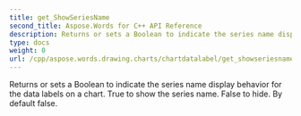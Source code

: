```yaml
---
title: get_ShowSeriesName
second_title: Aspose.Words for C++ API Reference
description: Returns or sets a Boolean to indicate the series name display behavior for the data labels on a chart. True to show the series name. False to hide. By default false. 
type: docs
weight: 0
url: /cpp/aspose.words.drawing.charts/chartdatalabel/get_showseriesname/
---
```


Returns or sets a Boolean to indicate the series name display behavior for the data labels on a chart. True to show the series name. False to hide. By default false. 

